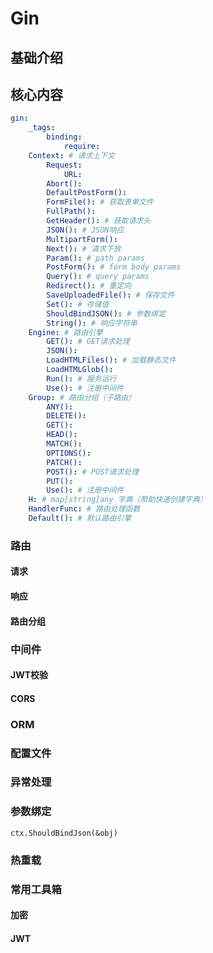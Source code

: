 # Gin

## 基础介绍


## 核心内容
```yaml
gin:
    _tags:
        binding:
            require:
    Context: # 请求上下文
        Request:
            URL:
        Abort():
        DefaultPostForm():
        FormFile(): # 获取表单文件
        FullPath():
        GetHeader(): # 获取请求头
        JSON(): # JSON响应
        MultipartForm():
        Next(): # 请求下放
        Param(): # path params
        PostForm(): # form body params
        Query(): # query params
        Redirect(): # 重定向
        SaveUploadedFile(): # 保存文件
        Set(): # 存储值
        ShouldBindJSON(): # 参数绑定
        String(): # 响应字符串
    Engine: # 路由引擎
        GET(): # GET请求处理
        JSON():
        LoadHTMLFiles(): # 加载静态文件
        LoadHTMLGlob():
        Run(): # 服务运行
        Use(): # 注册中间件
    Group: # 路由分组（子路由）
        ANY():
        DELETE():
        GET():
        HEAD():
        MATCH():
        OPTIONS():
        PATCH():
        POST(): # POST请求处理
        PUT():
        Use(): # 注册中间件
    H: # map[string]any 字典（帮助快速创建字典）
    HandlerFunc: # 路由处理函数
    Default(): # 默认路由引擎
```

### 路由

#### 请求


#### 响应



#### 路由分组


### 中间件


#### JWT校验


#### CORS


### ORM




### 配置文件


### 异常处理


### 参数绑定

`ctx.ShouldBindJson(&obj)`


### 热重载



### 常用工具箱

#### 加密



#### JWT
